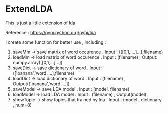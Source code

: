 ExtendLDA
=========

This is just a little extension of lda 

Reference : https://pypi.python.org/pypi/lda

I create some function for better use , including :
  
  1. saveMm -> save matrix of word occurence  . Input : ([[0,1,....]...],filename)
  2. loadMm -> load matrix of word occurence  . Input : (filename) , Output: numpy.array([[0,1,...]...])
  3. saveDict -> save dictionary of word .      Input : (['banana','word'....],filename) 
  4. loadDict -> load dictionary of word .      Input : (filename) ,  Output(['banana','word'....])
  5. saveModel -> save LDA model .              Input : (model, filename) 
  6. loadModel -> load LDA model .              Input : (filename) , Output(model)
  7. showTopic -> show topics that trained by lda .  Input : (model , dictionary , num=8) 



